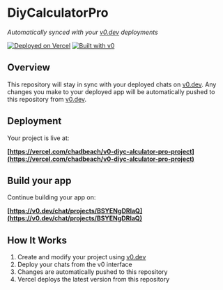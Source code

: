 # DiyCalculatorPro

*Automatically synced with your [v0.dev](https://v0.dev) deployments*

[![Deployed on Vercel](https://img.shields.io/badge/Deployed%20on-Vercel-black?style=for-the-badge&logo=vercel)](https://vercel.com/chadbeach/v0-diyc-alculator-pro-project)
[![Built with v0](https://img.shields.io/badge/Built%20with-v0.dev-black?style=for-the-badge)](https://v0.dev/chat/projects/BSYENgDRlaQ)

## Overview

This repository will stay in sync with your deployed chats on [v0.dev](https://v0.dev).
Any changes you make to your deployed app will be automatically pushed to this repository from [v0.dev](https://v0.dev).

## Deployment

Your project is live at:

**[https://vercel.com/chadbeach/v0-diyc-alculator-pro-project](https://vercel.com/chadbeach/v0-diyc-alculator-pro-project)**

## Build your app

Continue building your app on:

**[https://v0.dev/chat/projects/BSYENgDRlaQ](https://v0.dev/chat/projects/BSYENgDRlaQ)**

## How It Works

1. Create and modify your project using [v0.dev](https://v0.dev)
2. Deploy your chats from the v0 interface
3. Changes are automatically pushed to this repository
4. Vercel deploys the latest version from this repository
